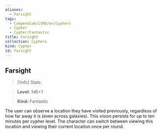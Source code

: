 ```yaml
---
aliases:
  - Farsight
tags:
  - Compendium/CSRD/en/Cyphers
  - Cypher
  - Cypher/Fantastic
title: Farsight
collection: Cyphers
kind: Cypher
id: Farsight
---
```

## Farsight    
>[!info] Stats    
> **Level:** 1d6+1    
> **Kind:** Fantastic  
    
The user can observe a location they have visited previously, regardless of how far away it is (even across galaxies). This vision persists for up to ten minutes per cypher level. The character can switch between viewing this location and viewing their current location once per round.
